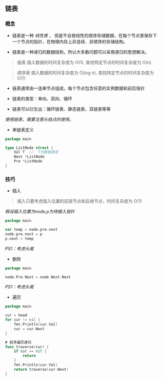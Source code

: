 ## 链表
### 概念
- 链表是一种 *线性表* ， 但是不会按线性的顺序存储数据，在每个节点里保存下一个节点的指针，在物理内存上非连续、非顺序的存储结构。

- 链表是一种递归的数据结构，所以大多数问题可以采用递归的思想解决。

> 链表 插入数据的时间复杂度为 O(1), 查找特定节点的时间复杂度为 O(n)

> 顺序表 插入数据的时间复杂度为 O(log n), 查找特定节点的时间复杂度为 O(1)

- 链表通常由一连串节点组成，每个节点包含任意的实例数据和前后指针

- 链表的类型：单向、双向、循环

- 链表可以衍生出：循环链表、静态链表、双链表等等

*使用链表，需要注意头结点的使用。*

- 单链表定义
```go
package main

type ListNode struct {
    Val T  //  T为数据类型
    Next *ListNode
    Pre *ListNode
}
```

### 技巧
- 插入
> 插入只要考虑插入位置的前驱节点和后继节点，时间复杂度为 O(1)

_假设插入位置为node,p为待插入指针_

```go
package main

var temp = node.pre.next
node.pre.next = p
p.next = temp
```
_PS1：考虑头尾_

- 删除
```go
package main

node.Pre.Next = node.Next.Next
```
_PS1：考虑头尾_

- 遍历
```go
package main

cur = head
for cur != nil {
    fmt.Println(cur.Val)
    cur = cur.Next
}
```
```go
# 前序遍历递归
func traverse(cur) {
    if cur == nil {
        return
    }
    fmt.Println(cur.Val)
    return traverse(cur.Next)
}
```



